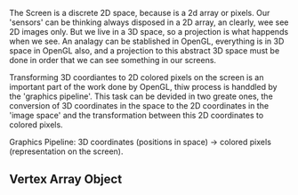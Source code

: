 The Screen is a discrete 2D space, because is a 2d array or pixels. 
Our 'sensors' can be thinking always disposed in a 2D array, an clearly, wee see 2D images only. 
But we live in a 3D space, so a projection is what happends when we see. 
An analagy can be stablished in OpenGL, everything is in 3D space in OpenGL also, and 
a projection to this abstract 3D space must be done in order that we can see something in our screens. 

Transforming 3D coordiantes to 2D colored pixels on the screen is an important part 
of the work done by OpenGL, thiw process is handdled by the 'graphics pipeline'.  This task can be devided in two greate ones, the conversion of 3D coordinates in the space to the 2D coordinates in the 'image space' and the transformation between this 2D coordinates to colored pixels.


Graphics Pipeline: 3D coordinates (positions in space) -> colored pixels (representation on the screen).



## Vertex Array Object 



